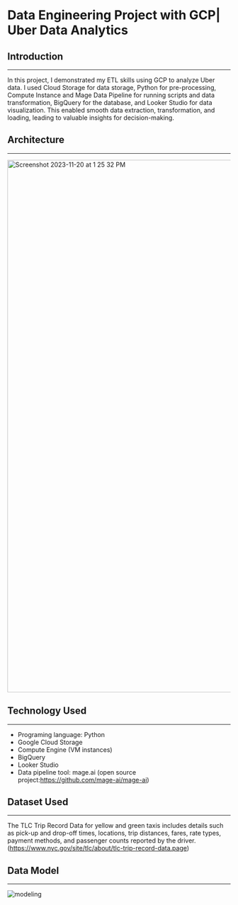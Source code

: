 # Data Engineering Project with GCP| Uber Data Analytics

## Introduction
----------------
In this project, I demonstrated my ETL skills using GCP to analyze Uber data. I used Cloud Storage for data storage, Python for pre-processing, Compute Instance and Mage Data Pipeline for running scripts and data transformation, BigQuery for the database, and Looker Studio for data visualization. This enabled smooth data extraction, transformation, and loading, leading to valuable insights for decision-making.

## Architecture
----------------

<img width="1202" alt="Screenshot 2023-11-20 at 1 25 32 PM" src="https://github.com/kimkukhwa/uber_etl_pipeline_data_engineering_project/assets/64974464/9de19048-f6d9-4075-950e-cf87e808703e">

## Technology Used
------------------
- Programing language: Python
- Google Cloud Storage
- Compute Engine (VM instances)
- BigQuery
- Looker Studio
- Data pipeline tool: mage.ai (open source project:https://github.com/mage-ai/mage-ai)

## Dataset Used
-----------------
The TLC Trip Record Data for yellow and green taxis includes details such as pick-up and drop-off times, locations, trip distances, fares, rate types, payment methods, and passenger counts reported by the driver.
(https://www.nyc.gov/site/tlc/about/tlc-trip-record-data.page)

## Data Model
-----------------
![modeling](https://github.com/kimkukhwa/uber_etl_pipeline_data_engineering_project/assets/64974464/680d2319-3300-4ee2-880c-9aaec715dca0)


